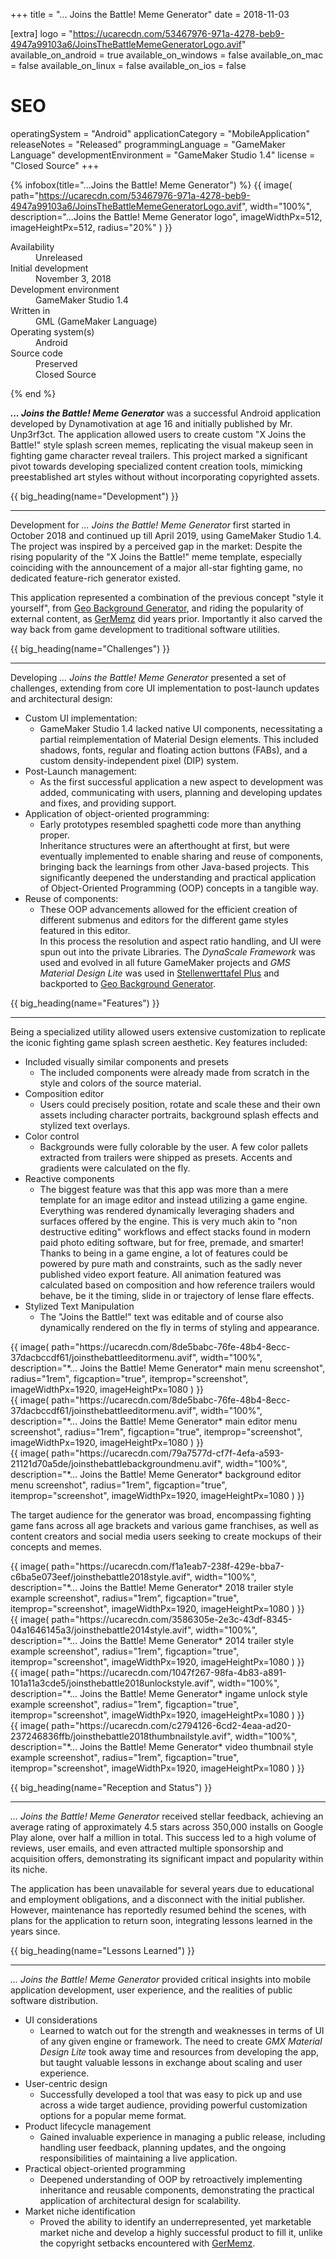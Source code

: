 +++
title = "... Joins the Battle! Meme Generator"
date = 2018-11-03

[extra]
logo = "https://ucarecdn.com/53467976-971a-4278-beb9-4947a99103a6/JoinsTheBattleMemeGeneratorLogo.avif"
available_on_android = true
available_on_windows = false
available_on_mac = false
available_on_linux = false
available_on_ios = false

# SEO
operatingSystem = "Android"
applicationCategory = "MobileApplication"
releaseNotes = "Released"
programmingLanguage = "GameMaker Language"
developmentEnvironment = "GameMaker Studio 1.4"
license = "Closed Source"
+++

{% infobox(title="...Joins the Battle! Meme Generator") %}
{{ image(
	path="https://ucarecdn.com/53467976-971a-4278-beb9-4947a99103a6/JoinsTheBattleMemeGeneratorLogo.avif",
	width="100%",
	description="...Joins the Battle! Meme Generator logo",
	imageWidthPx=512,
	imageHeightPx=512,
    radius="20%"
) }}
<dl>
    <dt>Availability</dt>
    <dd>Unreleased</dd>
    <dt>Initial development</dt>
    <dd>November 3, 2018</dd>
    <dt>Development environment</dt>
    <dd>GameMaker Studio 1.4</dd>
    <dt>Written in</dt>
    <dd>GML (GameMaker Language)</dd>
    <dt>Operating system(s)</dt>
    <dd>Android</dd>
    <dt>Source code</dt>
    <dd>Preserved<br>Closed Source</dd>
</dl>
{% end %}

***... Joins the Battle! Meme Generator*** was a successful Android application developed by Dynamotivation at age 16 and initially published by Mr. Unp3rf3ct. The application allowed users to create custom "X Joins the Battle!" style splash screen memes, replicating the visual makeup seen in fighting game character reveal trailers. This project marked a significant pivot towards developing specialized content creation tools, mimicking preestablished art styles without without incorporating copyrighted assets.


{{ big_heading(name="Development") }}

---

Development for *... Joins the Battle! Meme Generator* first started in October 2018 and continued up till April 2019, using GameMaker Studio 1.4. The project was inspired by a perceived gap in the market: Despite the rising popularity of the "X Joins the Battle!" meme template, especially coinciding with the announcement of a major all-star fighting game, no dedicated feature-rich generator existed.

This application represented a combination of the previous concept "style it yourself", from [Geo Background Generator](/portfolio/software/geo-background-generator), and riding the popularity of external content, as [GerMemz](/portfolio/software/germemz) did years prior. Importantly it also carved the way back from game development to traditional software utilities.


{{ big_heading(name="Challenges") }}

---

Developing *... Joins the Battle! Meme Generator* presented a set of challenges, extending from core UI implementation to post-launch updates and architectural design:

*   Custom UI implementation:
    *   GameMaker Studio 1.4 lacked native UI components, necessitating a partial reimplementation of Material Design elements. This included shadows, fonts, regular and floating action buttons (FABs), and a custom density-independent pixel (DIP) system. 
*   Post-Launch management:
    *   As the first successful application a new aspect to development was added, communicating with users, planning and developing updates and fixes, and providing support.
*   Application of object-oriented programming:
    *   Early prototypes resembled spaghetti code more than anything proper.\
    Inheritance structures were an afterthought at first, but were eventually implemented to enable sharing and reuse of components, bringing back the learnings from other Java-based projects. This significantly deepened the understanding and practical application of Object-Oriented Programming (OOP) concepts in a tangible way.
*   Reuse of components:
    *   These OOP advancements allowed for the efficient creation of different submenus and editors for the different game styles featured in this editor.\
    In this process the resolution and aspect ratio handling, and UI were spun out into the private Libraries. The *DynaScale Framework* was used and evolved in all future GameMaker projects and *GMS Material Design Lite* was used in [Stellenwerttafel Plus](/portfolio/software/stellenwerttafel-plus) and backported to [Geo Background Generator](/portfolio/software/geo-background-generator).


{{ big_heading(name="Features") }}

---

Being a specialized utility allowed users extensive customization to replicate the iconic fighting game splash screen aesthetic. Key features included:

*   Included visually similar components and presets
    *   The included components were already made from scratch in the style and colors of the source material.
*   Composition editor
    *   Users could precisely position, rotate and scale these and their own assets including character portraits, background splash effects and stylized text overlays.
*   Color control
    *   Backgrounds were fully colorable by the user. A few color pallets extracted from trailers were shipped as presets. Accents and gradients were calculated on the fly.
*   Reactive components
    *   The biggest feature was that this app was more than a mere template for an image editor and instead utilizing a game engine. Everything was rendered dynamically leveraging shaders and surfaces offered by the engine. This is very much akin to "non destructive editing" workflows and effect stacks found in modern paid photo editing software, but for free, premade, and smarter!\
    Thanks to being in a game engine, a lot of features could be powered by pure math and constraints, such as the sadly never published video export feature. All animation featured was calculated based on composition and how reference trailers would behave, be it the timing, slide in or trajectory of lense flare effects.
*   Stylized Text Manipulation
    *   The "Joins the Battle!" text was editable and of course also dynamically rendered on the fly in terms of styling and appearance.

<div class="blogImageList">
    <style>
        @media (max-width: 40rem) {
            .blogImageList {
                flex-direction: column;
            }
        }
    </style>
    <div>
        {{ image(
            path="https://ucarecdn.com/8de5babc-76fe-48b4-8ecc-37dacbccdf61/joinsthebattleeditormenu.avif",
            width="100%",
            description="*... Joins the Battle! Meme Generator* main menu screenshot",
            radius="1rem",
            figcaption="true",
            itemprop="screenshot",
            imageWidthPx=1920,
            imageHeightPx=1080
        ) }}
    </div>
    <div>
        {{ image(
            path="https://ucarecdn.com/8de5babc-76fe-48b4-8ecc-37dacbccdf61/joinsthebattleeditormenu.avif",
            width="100%",
            description="*... Joins the Battle! Meme Generator* main editor menu screenshot",
            radius="1rem",
            figcaption="true",
            itemprop="screenshot",
            imageWidthPx=1920,
            imageHeightPx=1080
        ) }}
    </div>
    <div>
        {{ image(
            path="https://ucarecdn.com/79a7577d-cf7f-4efa-a593-21121d70a5de/joinsthebattlebackgroundmenu.avif",
            width="100%",
            description="*... Joins the Battle! Meme Generator* background editor menu screenshot",
            radius="1rem",
            figcaption="true",
            itemprop="screenshot",
            imageWidthPx=1920,
            imageHeightPx=1080
        ) }}
    </div>
</div>

The target audience for the generator was broad, encompassing fighting game fans across all age brackets and various game franchises, as well as content creators and social media users seeking to create mockups of their concepts and memes.


<div class="blogImageList">
    <style>
        @media (max-width: 40rem) {
            .blogImageList {
                flex-direction: column;
            }
        }
    </style>
    <div>
        {{ image(
            path="https://ucarecdn.com/f1a1eab7-238f-429e-bba7-c6ba5e073eef/joinsthebattle2018style.avif",
            width="100%",
            description="*... Joins the Battle! Meme Generator* 2018 trailer style example screenshot",
            radius="1rem",
            figcaption="true",
            itemprop="screenshot",
            imageWidthPx=1920,
            imageHeightPx=1080
        ) }}
    </div>
    <div>
        {{ image(
            path="https://ucarecdn.com/3586305e-2e3c-43df-8345-04a1646145a3/joinsthebattle2014style.avif",
            width="100%",
            description="*... Joins the Battle! Meme Generator* 2014 trailer style example screenshot",
            radius="1rem",
            figcaption="true",
            itemprop="screenshot",
            imageWidthPx=1920,
            imageHeightPx=1080
        ) }}
    </div>
    <div>
        {{ image(
            path="https://ucarecdn.com/1047f267-98fa-4b83-a891-101a11a3cde5/joinsthebattle2018unlockstyle.avif",
            width="100%",
            description="*... Joins the Battle! Meme Generator* ingame unlock style example screenshot",
            radius="1rem",
            figcaption="true",
            itemprop="screenshot",
            imageWidthPx=1920,
            imageHeightPx=1080
        ) }}
    </div>
        <div>
        {{ image(
            path="https://ucarecdn.com/c2794126-6cd2-4eaa-ad20-237246836ffb/joinsthebattle2018thumbnailstyle.avif",
            width="100%",
            description="*... Joins the Battle! Meme Generator* video thumbnail style example screenshot",
            radius="1rem",
            figcaption="true",
            itemprop="screenshot",
            imageWidthPx=1920,
            imageHeightPx=1080
        ) }}
    </div>
</div>

{{ big_heading(name="Reception and Status") }}

---

*... Joins the Battle! Meme Generator* received stellar feedback, achieving an average rating of approximately 4.5 stars across 350,000 installs on Google Play alone, over half a million in total. This success led to a high volume of reviews, user emails, and even attracted multiple sponsorship and acquisition offers, demonstrating its significant impact and popularity within its niche.

The application has been unavailable for several years due to educational and employment obligations, and a disconnect with the initial publisher. However, maintenance has reportedly resumed behind the scenes, with plans for the application to return soon, integrating lessons learned in the years since.


{{ big_heading(name="Lessons Learned") }}

---

*... Joins the Battle! Meme Generator* provided critical insights into mobile application development, user experience, and the realities of public software distribution.

*   UI considerations
    *   Learned to watch out for the strength and weaknesses in terms of UI of any given engine or framework. The need to create *GMX Material Design Lite* took away time and resources from developing the app, but taught valuable lessons in exchange about scaling and user experience.
*   User-centric design
    *   Successfully developed a tool that was easy to pick up and use across a wide target audience, providing powerful customization options for a popular meme format.
*   Product lifecycle management
    *   Gained invaluable experience in managing a public release, including handling user feedback, planning updates, and the ongoing responsibilities of maintaining a live application.
*   Practical object-oriented programming
    *   Deepened understanding of OOP by retroactively implementing inheritance and reusable components, demonstrating the practical application of architectural design for scalability.
*   Market niche identification
    *   Proved the ability to identify an underrepresented, yet marketable market niche and develop a highly successful product to fill it, unlike the copyright setbacks encountered with [GerMemz](/portfolio/software/germemz).